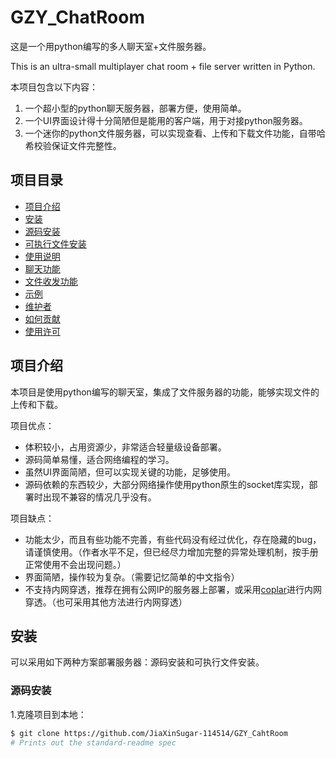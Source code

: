 # GZY_ChatRoom
 这是一个用python编写的多人聊天室+文件服务器。
 
 This is an ultra-small multiplayer chat room + file server written in Python.
 
 本项目包含以下内容：
 
1. 一个超小型的python聊天服务器，部署方便，使用简单。
2. 一个UI界面设计得十分简陋但是能用的客户端，用于对接python服务器。
3. 一个迷你的python文件服务器，可以实现查看、上传和下载文件功能，自带哈希校验保证文件完整性。

## 项目目录
- [项目介绍](#项目介绍)
- [安装](#安装)
 - [源码安装](#源码安装)
 - [可执行文件安装](#可执行文件安装)
- [使用说明](#使用说明)
 - [聊天功能](#聊天功能)
 - [文件收发功能](#文件收发功能)
- [示例](#示例)
- [维护者](#维护者)
- [如何贡献](#如何贡献)
- [使用许可](#使用许可)

## 项目介绍
 本项目是使用python编写的聊天室，集成了文件服务器的功能，能够实现文件的上传和下载。
 
 项目优点：
 - 体积较小，占用资源少，非常适合轻量级设备部署。
 - 源码简单易懂，适合网络编程的学习。
 - 虽然UI界面简陋，但可以实现关键的功能，足够使用。
 - 源码依赖的东西较少，大部分网络操作使用python原生的socket库实现，部署时出现不兼容的情况几乎没有。
 
 项目缺点：
 - 功能太少，而且有些功能不完善，有些代码没有经过优化，存在隐藏的bug，请谨慎使用。（作者水平不足，但已经尽力增加完整的异常处理机制，按手册正常使用不会出现问题。）
 - 界面简陋，操作较为复杂。（需要记忆简单的中文指令）
 - 不支持内网穿透，推荐在拥有公网IP的服务器上部署，或采用[coplar](https://www.cpolar.com/)进行内网穿透。（也可采用其他方法进行内网穿透）
 
## 安装
 可以采用如下两种方案部署服务器：源码安装和可执行文件安装。
### 源码安装
1.克隆项目到本地：

```sh
$ git clone https://github.com/JiaXinSugar-114514/GZY_CahtRoom
# Prints out the standard-readme spec
```

 
 
